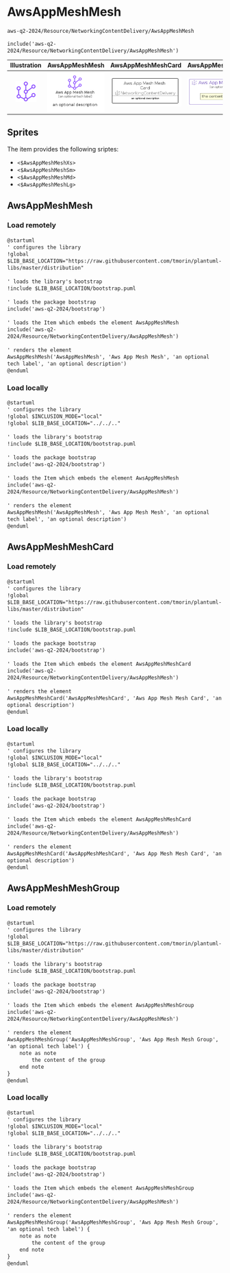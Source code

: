 # AwsAppMeshMesh


```text
aws-q2-2024/Resource/NetworkingContentDelivery/AwsAppMeshMesh
```

```text
include('aws-q2-2024/Resource/NetworkingContentDelivery/AwsAppMeshMesh')
```



| Illustration | AwsAppMeshMesh | AwsAppMeshMeshCard | AwsAppMeshMeshGroup |
| :---: | :---: | :---: | :---: |
| ![illustration for Illustration](../../../aws-q2-2024/Resource/NetworkingContentDelivery/AwsAppMeshMesh.png) | ![illustration for AwsAppMeshMesh](../../../aws-q2-2024/Resource/NetworkingContentDelivery/AwsAppMeshMesh.Local.png) | ![illustration for AwsAppMeshMeshCard](../../../aws-q2-2024/Resource/NetworkingContentDelivery/AwsAppMeshMeshCard.Local.png) | ![illustration for AwsAppMeshMeshGroup](../../../aws-q2-2024/Resource/NetworkingContentDelivery/AwsAppMeshMeshGroup.Local.png) |



## Sprites
The item provides the following sriptes:

- `<$AwsAppMeshMeshXs>`
- `<$AwsAppMeshMeshSm>`
- `<$AwsAppMeshMeshMd>`
- `<$AwsAppMeshMeshLg>`





## AwsAppMeshMesh

### Load remotely
```plantuml
@startuml
' configures the library
!global $LIB_BASE_LOCATION="https://raw.githubusercontent.com/tmorin/plantuml-libs/master/distribution"

' loads the library's bootstrap
!include $LIB_BASE_LOCATION/bootstrap.puml

' loads the package bootstrap
include('aws-q2-2024/bootstrap')

' loads the Item which embeds the element AwsAppMeshMesh
include('aws-q2-2024/Resource/NetworkingContentDelivery/AwsAppMeshMesh')

' renders the element
AwsAppMeshMesh('AwsAppMeshMesh', 'Aws App Mesh Mesh', 'an optional tech label', 'an optional description')
@enduml
```

### Load locally
```plantuml
@startuml
' configures the library
!global $INCLUSION_MODE="local"
!global $LIB_BASE_LOCATION="../../.."

' loads the library's bootstrap
!include $LIB_BASE_LOCATION/bootstrap.puml

' loads the package bootstrap
include('aws-q2-2024/bootstrap')

' loads the Item which embeds the element AwsAppMeshMesh
include('aws-q2-2024/Resource/NetworkingContentDelivery/AwsAppMeshMesh')

' renders the element
AwsAppMeshMesh('AwsAppMeshMesh', 'Aws App Mesh Mesh', 'an optional tech label', 'an optional description')
@enduml
```

## AwsAppMeshMeshCard

### Load remotely
```plantuml
@startuml
' configures the library
!global $LIB_BASE_LOCATION="https://raw.githubusercontent.com/tmorin/plantuml-libs/master/distribution"

' loads the library's bootstrap
!include $LIB_BASE_LOCATION/bootstrap.puml

' loads the package bootstrap
include('aws-q2-2024/bootstrap')

' loads the Item which embeds the element AwsAppMeshMeshCard
include('aws-q2-2024/Resource/NetworkingContentDelivery/AwsAppMeshMesh')

' renders the element
AwsAppMeshMeshCard('AwsAppMeshMeshCard', 'Aws App Mesh Mesh Card', 'an optional description')
@enduml
```

### Load locally
```plantuml
@startuml
' configures the library
!global $INCLUSION_MODE="local"
!global $LIB_BASE_LOCATION="../../.."

' loads the library's bootstrap
!include $LIB_BASE_LOCATION/bootstrap.puml

' loads the package bootstrap
include('aws-q2-2024/bootstrap')

' loads the Item which embeds the element AwsAppMeshMeshCard
include('aws-q2-2024/Resource/NetworkingContentDelivery/AwsAppMeshMesh')

' renders the element
AwsAppMeshMeshCard('AwsAppMeshMeshCard', 'Aws App Mesh Mesh Card', 'an optional description')
@enduml
```

## AwsAppMeshMeshGroup

### Load remotely
```plantuml
@startuml
' configures the library
!global $LIB_BASE_LOCATION="https://raw.githubusercontent.com/tmorin/plantuml-libs/master/distribution"

' loads the library's bootstrap
!include $LIB_BASE_LOCATION/bootstrap.puml

' loads the package bootstrap
include('aws-q2-2024/bootstrap')

' loads the Item which embeds the element AwsAppMeshMeshGroup
include('aws-q2-2024/Resource/NetworkingContentDelivery/AwsAppMeshMesh')

' renders the element
AwsAppMeshMeshGroup('AwsAppMeshMeshGroup', 'Aws App Mesh Mesh Group', 'an optional tech label') {
    note as note
        the content of the group
    end note
}
@enduml
```

### Load locally
```plantuml
@startuml
' configures the library
!global $INCLUSION_MODE="local"
!global $LIB_BASE_LOCATION="../../.."

' loads the library's bootstrap
!include $LIB_BASE_LOCATION/bootstrap.puml

' loads the package bootstrap
include('aws-q2-2024/bootstrap')

' loads the Item which embeds the element AwsAppMeshMeshGroup
include('aws-q2-2024/Resource/NetworkingContentDelivery/AwsAppMeshMesh')

' renders the element
AwsAppMeshMeshGroup('AwsAppMeshMeshGroup', 'Aws App Mesh Mesh Group', 'an optional tech label') {
    note as note
        the content of the group
    end note
}
@enduml
```

